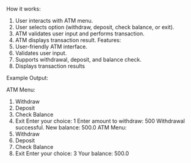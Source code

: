 How it works:
1. User interacts with ATM menu.
2. User selects option (withdraw, deposit, check balance, or exit).
3. ATM validates user input and performs transaction.
4. ATM displays transaction result.
Features:
1. User-friendly ATM interface.
2. Validates user input.
3. Supports withdrawal, deposit, and balance check.
4. Displays transaction results
   
Example Output:

ATM Menu:
1. Withdraw
2. Deposit
3. Check Balance
4. Exit
Enter your choice: 1
Enter amount to withdraw: 500
Withdrawal successful. New balance: 500.0
ATM Menu:
1. Withdraw
2. Deposit
3. Check Balance
4. Exit
Enter your choice: 3
Your balance: 500.0
